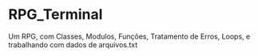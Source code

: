 # RPG_Terminal
 Um RPG, com Classes, Modulos, Funções, Tratamento de Erros, Loops, e trabalhando com dados de arquivos.txt
